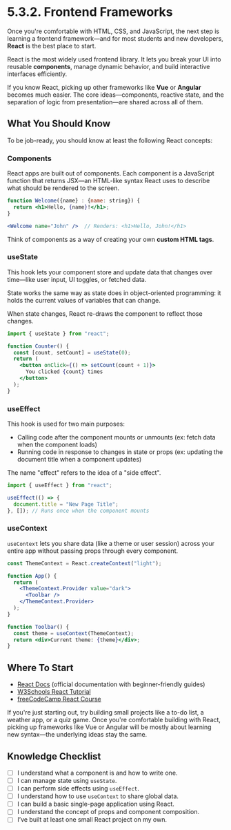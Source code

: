 # 5.3.2. Frontend Frameworks

Once you're comfortable with HTML, CSS, and JavaScript, the next step is learning a frontend framework—and for most students and new developers, **React** is the best place to start.

React is the most widely used frontend library. It lets you break your UI into reusable **components**, manage dynamic behavior, and build interactive interfaces efficiently.

If you know React, picking up other frameworks like **Vue** or **Angular** becomes much easier. The core ideas—components, reactive state, and the separation of logic from presentation—are shared across all of them.

## What You Should Know

To be job-ready, you should know at least the following React concepts:

### Components

React apps are built out of components. Each component is a JavaScript function that returns JSX—an HTML-like syntax React uses to describe what should be rendered to the screen.

```jsx
function Welcome({name} : {name: string}) {
  return <h1>Hello, {name}!</h1>;
}

<Welcome name="John" />  // Renders: <h1>Hello, John!</h1>
```

Think of components as a way of creating your own **custom HTML tags**.

### useState

This hook lets your component store and update data that changes over time—like user input, UI toggles, or fetched data.

State works the same way as state does in object-oriented programming: it holds the current values of variables that can change.

When state changes, React re-draws the component to reflect those changes.

```jsx
import { useState } from "react";

function Counter() {
  const [count, setCount] = useState(0);
  return (
    <button onClick={() => setCount(count + 1)}>
      You clicked {count} times
    </button>
  );
}
```

### useEffect

This hook is used for two main purposes:

- Calling code after the component mounts or unmounts (ex: fetch data when the component loads)
- Running code in response to changes in state or props (ex: updating the document title when a component updates)

The name "effect" refers to the idea of a "side effect".

```jsx
import { useEffect } from "react";

useEffect(() => {
  document.title = "New Page Title";
}, []); // Runs once when the component mounts
```

### useContext

`useContext` lets you share data (like a theme or user session) across your entire app without passing props through every component.

```jsx
const ThemeContext = React.createContext("light");

function App() {
  return (
    <ThemeContext.Provider value="dark">
      <Toolbar />
    </ThemeContext.Provider>
  );
}

function Toolbar() {
  const theme = useContext(ThemeContext);
  return <div>Current theme: {theme}</div>;
}
```

## Where To Start

- [React Docs](https://react.dev/learn) (official documentation with beginner-friendly guides)
- [W3Schools React Tutorial](https://www.w3schools.com/react/)
- [freeCodeCamp React Course](https://www.freecodecamp.org/learn/front-end-development-libraries/react/)

If you're just starting out, try building small projects like a to-do list, a weather app, or a quiz game. Once you're comfortable building with React, picking up frameworks like Vue or Angular will be mostly about learning new syntax—the underlying ideas stay the same.

## Knowledge Checklist

- [ ] I understand what a component is and how to write one.
- [ ] I can manage state using `useState`.
- [ ] I can perform side effects using `useEffect`.
- [ ] I understand how to use `useContext` to share global data.
- [ ] I can build a basic single-page application using React.
- [ ] I understand the concept of props and component composition.
- [ ] I’ve built at least one small React project on my own.
